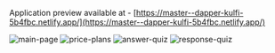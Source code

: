 Application preview available at - [https://master--dapper-kulfi-5b4fbc.netlify.app/](https://master--dapper-kulfi-5b4fbc.netlify.app/)

![main-page](https://github.com/madeandenis/Codecademy-mockup/assets/123639454/5f284e0a-de2a-46bb-b42c-cfba00a6bc7d)
![price-plans](https://github.com/madeandenis/Codecademy-mockup/assets/123639454/be42463c-f6f4-48dd-9f80-766d237b8977)
![answer-quiz](https://github.com/madeandenis/Codecademy-mockup/assets/123639454/1a2eb257-d0e2-4791-9e11-c970c58e2b03)
![response-quiz](https://github.com/madeandenis/Codecademy-mockup/assets/123639454/2ae5947e-4d1d-4b27-8033-35aa39c18ad3)
